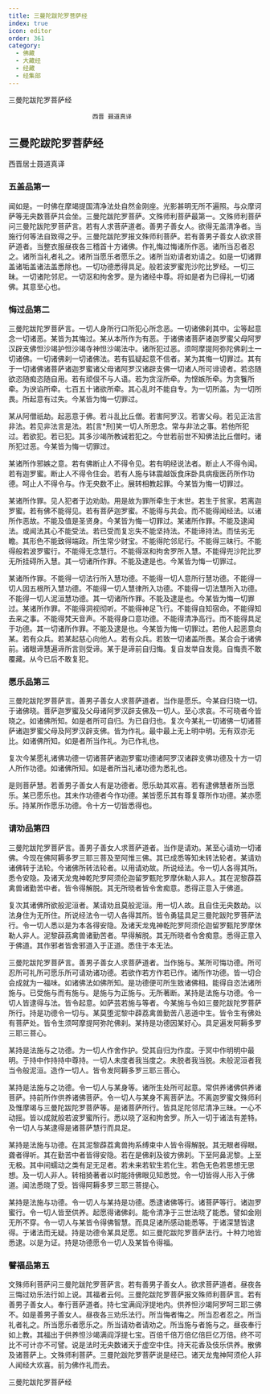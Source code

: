 ```yaml
---
title: 三曼陀跋陀罗菩萨经
index: true
icon: editor
order: 361
category:
  - 佛藏
  - 大藏经
  - 经藏
  - 经集部
---
```


  三曼陀跋陀罗菩萨经  

                        　　西晋 聂道真译  

## 三曼陀跋陀罗菩萨经  

西晋居士聂道真译  

### 五盖品第一

闻如是。一时佛在摩竭提国清净法处自然金刚座。光影甚明无所不遍照。与众摩诃萨等无央数菩萨共会坐。三曼陀跋陀罗菩萨。文殊师利菩萨最第一。文殊师利菩萨问三曼陀跋陀罗菩萨言。若有人求菩萨道者。善男子善女人。欲得无盖清净者。当施行何等法自致得之乎。三曼陀跋陀罗报文殊师利菩萨。若有善男子善女人欲求菩萨道者。当整衣服昼夜各三稽首十方诸佛。作礼悔过悔诸所作恶。诸所当忍者忍之。诸所当礼者礼之。诸所当愿乐者愿乐之。诸所当劝请者劝请之。如是一切诸罪盖诸垢盖诸法盖悉除也。一切功德悉得具足。般若波罗蜜兜沙陀比罗经。一切三昧。一切诸陀邻尼。一切沤和拘舍罗。是为诸经中尊。将如是者为已得礼一切诸佛。其意至心也。  

### 悔过品第二

三曼陀跋陀罗菩萨言。一切人身所行口所犯心所念恶。一切诸佛刹其中。尘等起意念一切诸恶。某皆为其悔过。某从本所作为有恶。于诸佛诸菩萨诸迦罗蜜父母阿罗汉辟支佛怛沙竭护怛沙竭寺神怛沙竭法中。诸所犯过恶。须呵摩提阿弥陀佛刹土一切诸佛。一切诸佛刹一切诸佛法。若有狐疑起意不信者。某为其悔一切罪过。其有于一切诸佛诸菩萨诸迦罗蜜诸父母诸阿罗汉诸辟支佛一切诸人所可诽谤者。若恣随欲恣随痴恣随自用。若有顽佷不与人语。若为贪淫所牵。为悭嫉所牵。为贪餮所牵。为谀谄所牵。七百五十诸欲所牵。其心乱时不能自专。为一切所盖。为一切所畏。所起意有过失。今某皆为悔一切罪过。  

某从阿僧祇劫。起恶意于佛。若斗乱比丘僧。若害阿罗汉。若害父母。若见正法言非法。若见非法言是法。若[言*刑]笑一切人所思念。常与非法之事。若他所犯过。若欲犯。若已犯。其多沙竭所教诫若犯之。今世若前世不知佛法比丘僧时。诸所犯过恶。今某皆为悔一切罪过。  

某诸所作邪嫉之意。若有佛断止人不得令见。若有明经说法者。断止人不得令闻。若有迦罗蜜。断止人不得令住会。若有人施与钵震越饭食床卧具病瘦医药所作功德。呵止人不得令与。作无央数不止。展转相教起罪。今某皆为悔一切罪过。  

某诸所作罪。见人犯者于边劝助。用是故为罪所牵生于末世。若生于贫家。若离迦罗蜜。若有佛不能得见。若有菩萨迦罗蜜。不能得与共会。而不能得闻经法。以诸所作恶故。不能及值是圣贤身。今某皆为悔一切罪过。某诸所作罪。不能及逮闻法。或闻法其心不能受法。若已受而复忘失不能坚持法。不能谛持法。而怯劣无瞻。其形色不能致得端政。所生常少财宝。不能得陀邻尼行。不能得三昧行。不能得般若波罗蜜行。不能得无念慧行。不能得沤和拘舍罗所入慧。不能得兜沙陀比罗无所挂碍所入慧。其一切诸所作罪。不能及逮是也。今某皆为悔一切罪过。  

某诸所作罪。不能得一切法行所入慧功德。不能得一切人意所行慧功德。不能得一切人因五根所入慧功德。不能得一切人慧律所入功德。不能得一切法慧所入功德。不能得一切人泥洹慧功德。其一切诸所作罪。不能及逮是也。今某皆为悔一切罪过。某诸所作罪。不能得洞视彻听。不能得神足飞行。不能得自知宿命。不能得知去来之事。不能得梵天音声。不能得身口意功德。不能得清净高行。而不能得具足于功德。其一切诸所作罪。不能及逮是也。今某皆为悔一切罪过。若他人起恶意向某。若有众兵。若某起慈心向他人。若有众兵。若致一切诸盖所畏。某合会于诸佛前。诸眼谛慧遍谛所言则受谛。某于是谛前自归悔。复自发举自发竟。自悔责不敢覆藏。从今已后不敢复犯。  

### 愿乐品第三

三曼陀跋陀罗菩萨言。善男子善女人求菩萨道者。当作是愿乐。今某自归晓一切。于诸佛晓。菩萨迦罗蜜及父母诸阿罗汉辟支佛及一切人。至心求哀。不可晓者今皆晓之。如诸佛所知。如是者所可自归。为已自归也。复次今某礼一切诸佛一切诸菩萨诸迦罗蜜父母及阿罗汉辟支佛。皆为作礼。最中最上无上明中明。无有双亦无比。如诸佛所知。如是者所当作礼。为已作礼也。  

复次今某愿礼诸佛功德一切诸菩萨诸迦罗蜜功德诸阿罗汉诸辟支佛功德及十方一切人所作功德。如诸佛所知。如是者所当礼诸功德为悉礼也。  

是则菩萨慧。若善男子善女人有是功德者。愿乐助其欢喜。若有逮佛慧者所当愿乐。某已愿乐也。其未作功德者今作功德。某皆愿乐其有尊复尊所作功德。某亦愿乐。持某所作愿乐功德。令十方一切皆悉得也。  

### 请劝品第四

三曼陀跋陀罗菩萨言。善男子善女人求菩萨道者。当作是请劝。某至心请劝一切诸佛。今现在佛阿耨多罗三耶三菩及至阿惟三佛。其已成悉等知未转法轮者。某请劝诸佛转于法轮。今诸佛所转法轮者。以用请劝故。所说经法。令一切人各得其所。悉令安隐。及诸天龙鬼神乾陀罗阿须伦迦留罗甄陀罗摩休勒人非人。其在泥黎薜荔禽兽诸勤苦中者。皆令得解脱。其无所晓者皆令舍痴意。悉得正意入于佛道。  

复次其诸佛所欲般泥洹者。某请劝且莫般泥洹。用一切人故。且自住无央数劫。以法身住为无所住。所说经法令一切人各得其所。皆令勇猛具足三曼陀跋陀罗菩萨法行。令一切人悉以是为本各得安隐。及诸天龙鬼神乾陀罗阿须伦迦留罗甄陀罗摩休勒人非人。泥黎薜荔禽兽诸勤苦者。早得解脱。其无所晓者令舍痴意。悉得正意入于佛道。其作邪者皆舍邪道入于正道。悉住于本无法。  

三曼陀跋陀罗菩萨言。善男子善女人求菩萨道者。当作施与。某所可悔功德。所可忍所可礼所可愿乐所可请劝诸功德。若欲作若方作若已作。诸所作功德。皆一切合会成就为一福味。如诸佛法如佛所知。是功德便可所生致诸佛相。能得自恣法诸所施与。已受施与而有施与。是施与为正施与。无所著断。某持是法施与功德。令一切人皆逮得与法。皆令起意。如萨芸若施与等者。今某施与令如三曼陀跋陀罗菩萨所行。持是功德令一切与。某莫堕泥黎中薜荔禽兽勤苦八恶道中生。皆令生有佛处有菩萨处。皆令生须呵摩提阿弥陀佛刹。某持是功德因某好心。具足遍发阿耨多罗三耶三菩心。  

某持是法施与之功德。为一切人作舍作护。受其自归为作度。于冥中作明明中最明。于持中作持持中尊持。一切人未度者我当度之。未脱者我当脱。未般泥洹者我当令般泥洹。造作一切人。皆令发阿耨多罗三耶三菩心。  

某持是法施与之功德。令一切人与某身等。诸所生处所可起意。常供养诸佛供养诸菩萨。持前所作供养诸佛菩萨。令一切人与某身不离菩萨法。不离迦罗蜜文殊师利及惟摩竭与三曼陀跋陀罗菩萨等。是诸菩萨所行。皆具足陀邻尼清净三昧。一心不动摇。皆以成就般若波罗蜜所行。悉以晓了沤和拘舍罗。所入一切于诸法有差特。令一切人与某逮得是诸菩萨慧行而具足。  

某持是法施与功德。在其泥黎薜荔禽兽拘系缚束中人皆令得解脱。其无眼者得眼。聋者得听。其在勤苦中者皆得安隐。若在是佛刹及彼方佛刹。下至阿鼻泥黎。上至无极。其中间蠕动之类有足无足者。若未来若软生若化生。若色无色若思想无思想。及一切人非人。转相猗著者以时能持佛眼见知悉觉。令一切皆得人形入于佛道。闻法悉晓了受。皆得阿耨多罗三耶三菩提心。  

某持是法施与功德。令一切人与某持是功德。悉逮诸佛等行。诸菩萨等行。诸迦罗蜜行。令一切人皆至供养。起愿得诸佛刹。能令清净于三世法晓了能悉。譬如金刚无所不穿。令一切人与某皆令得佛智慧。而具足诸所感动能悉等。于诸深慧皆逮得。于诸法而无疑。持是功德令某具足愿。如三曼陀跋陀罗菩萨法行。十种力地皆悉逮。以是为证。持是功德愿令一切人及某皆令得福。  

### 譬福品第五

文殊师利菩萨问三曼陀跋陀罗菩萨言。若有善男子善女人。欲求菩萨道者。昼夜各三悔过劝乐法行如上说。其福者云何。三曼陀跋陀罗菩萨报文殊师利菩萨言。若有善男子善女人。奉行菩萨道者。持七宝满阎浮提地内。供养怛沙竭阿罗呵三耶三佛不。如是善男子善女人。昼夜各三劝乐法行。所当悔者悔之。所当忍者忍之。所当礼者礼之。所当愿乐者愿乐之。所当请劝者请劝之。所当施与者施与之。昼夜奉行如上教。其福出于供养怛沙竭满阎浮提七宝。百倍千倍万倍亿倍巨亿万倍。终不可比不可计亦不可譬。说是法时无央数诸天于虚空中住。持天花香及伎乐供养。散佛及诸菩萨上。文殊师利菩萨。三曼陀跋陀罗菩萨说是经已。诸天龙鬼神阿须伦人非人闻经大欢喜。前为佛作礼而去。  

三曼陀跋陀罗菩萨经  
